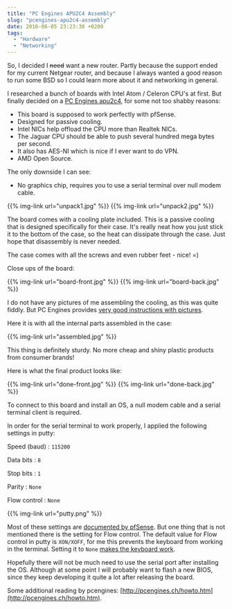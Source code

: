 ```yaml
---
title: "PC Engines APU2C4 Assembly"
slug: "pcengines-apu2c4-assembly"
date: 2016-06-05 23:23:30 +0200
tags:
  - "Hardware"
  - "Networking"
---
```


So, I decided I ~~need~~ want a new router. Partly because the support ended for my current Netgear router, and because I always wanted a good reason to run some BSD so I could learn more about it and networking in general.

I researched a bunch of boards with Intel Atom / Celeron CPU's at first. But finally decided on a [PC Engines apu2c4](http://pcengines.ch/apu2c4.htm), for some not too shabby reasons:

- This board is supposed to work perfectly with pfSense.
- Designed for passive cooling.
- Intel NICs help offload the CPU more than Realtek NICs.
- The Jaguar CPU should be able to push several hundred mega bytes per second.
- It also has AES-NI which is nice if I ever want to do VPN.
- AMD <i class="fa fa-heart fa-fw"></i> Open Source.

The only downside I can see:

- No graphics chip, requires you to use a serial terminal over null modem cable.

{{% img-link url="unpack1.jpg" %}}
{{% img-link url="unpack2.jpg" %}}

The board comes with a cooling plate included. This is a passive cooling that is designed specifically for their case. It's really neat how you just stick it to the bottom of the case, so the heat can dissipate through the case. Just hope that disassembly is never needed.

The case comes with all the screws and even rubber feet - nice! =)

Close ups of the board:

{{% img-link url="board-front.jpg" %}}
{{% img-link url="board-back.jpg" %}}

I do not have any pictures of me assembling the cooling, as this was quite fiddly. But PC Engines provides [very good instructions with pictures](http://pcengines.ch/apucool.htm).

Here it is with all the internal parts assembled in the case:

{{% img-link url="assembled.jpg" %}}

This thing is definitely sturdy.
No more cheap and shiny plastic products from consumer brands!

Here is what the final product looks like:

{{% img-link url="done-front.jpg" %}}
{{% img-link url="done-back.jpg" %}}

To connect to this board and install an OS, a null modem cable and a serial terminal client is required.

In order for the serial terminal to work properly, I applied the following settings in putty:

Speed (baud)
: `115200`

Data bits
: `8`

Stop bits
: `1`

Parity
: `None`

Flow control
: `None`

{{% img-link url="putty.png" %}}

Most of these settings are [documented by pfSense](https://doc.pfsense.org/index.php/Connecting_to_the_Serial_Console). But one thing that is not mentioned there is the setting for Flow control. The default value for Flow control in putty is `XON/XOFF`, for me this prevents the keyboard from working in the terminal. Setting it to `None` [makes the keyboard work](https://forum.pfsense.org/index.php?topic=78744.msg507937#msg507937).

Hopefully there will not be much need to use the serial port after installing the OS. Although at some point I will probably want to flash a new BIOS, since they keep developing it quite a lot after releasing the board.

Some additional reading by pcengines: [http://pcengines.ch/howto.htm](http://pcengines.ch/howto.htm).

